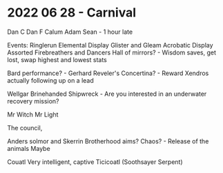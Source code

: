 # 2022 06 28 - Carnival
Dan C
Dan F
Calum
Adam
Sean - 1 hour late



Events:
Ringlerun Elemental Display
Glister and Gleam Acrobatic Display
Assorted Firebreathers and Dancers
Hall of mirrors? - Wisdom saves, get lost, swap highest and lowest stats


Bard performance? - Gerhard
	Reveler's Concertina? - Reward
	Xendros actually following up on a lead
	

Wellgar Brinehanded
	Shipwreck - Are you interested in an underwater recovery mission?


Mr Witch
Mr Light

The council,

Anders solmor and Skerrin
	Brotherhood aims? Chaos? - Release of the animals
	Maybe 

Couatl
	Very intelligent, captive
	Ticicoatl (Soothsayer Serpent)
	